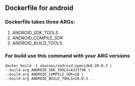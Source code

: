 ## Dockerfile for android

### Dockerfile takes three ARGs:

   1. ANDROID_SDK_TOOLS
   2. ANDROID_COMPILE_SDK
   3. ANDROID_BUILD_TOOLS

### For build use this command with your ARG versions

```
docker build -t okassov/android-openjdk8:28.0.3 \
--build-arg ANDROID_SDK_TOOLS=4333796 \
--build-arg ANDROID_COMPILE_SDK=28 \
--build-arg ANDROID_BUILD_TOOLS=28.0.3 .
```


